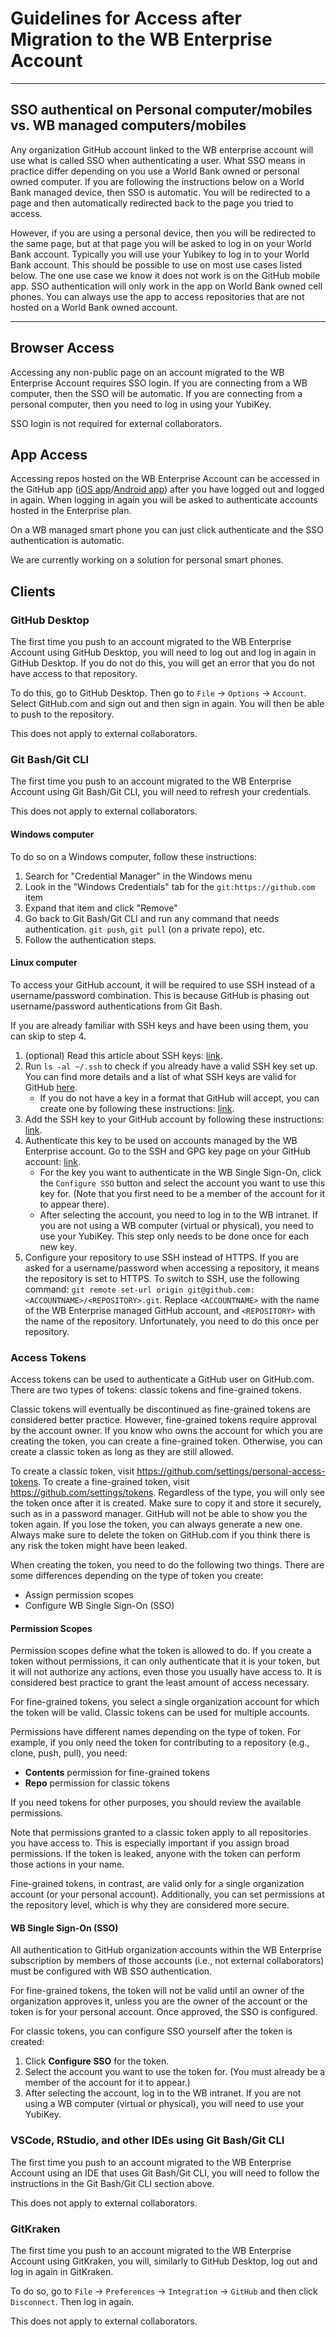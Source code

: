 # Guidelines for Access after Migration to the WB Enterprise Account

--- 

## SSO authentical on Personal computer/mobiles vs. WB managed computers/mobiles

Any organization GitHub account linked to the WB enterprise account will use what is called SSO when authenticating a user.
What SSO means in practice differ depending on you use a World Bank owned or personal owned computer.
If you are following the instructions below on a World Bank managed device, then SSO is automatic. 
You will be redirected to a page and then automatically redirected back to the page you tried to access.

However, if you are using a personal device, then you will be redirected to the same page, but at that page you will be asked to log in on your World Bank account. 
Typically you will use your Yubikey to log in to your World Bank account. This should be possible to use on most use cases listed below. 
The one use case we know it does not work is on the GitHub mobile app. 
SSO authentication will only work in the app on World Bank owned cell phones.
You can always use the app to access repositories that are not hosted on a World Bank owned account.

---

## Browser Access

Accessing any non-public page on an account migrated to the WB Enterprise Account requires SSO login.
If you are connecting from a WB computer, then the SSO will be automatic.
If you are connecting from a personal computer, then you need to log in using your YubiKey.

SSO login is not required for external collaborators.

## App Access

Accessing repos hosted on the WB Enterprise Account can be accessed in the GitHub app
([iOS app](https://apps.apple.com/us/app/github/id1477376905)/[Android app](https://play.google.com/store/apps/details?id=com.github.android))
after you have logged out and logged in again.
When logging in again you will be asked to authenticate accounts hosted in the Enterprise plan.

On a WB managed smart phone you can just click authenticate and the SSO authentication is automatic.

We are currently working on a solution for personal smart phones.

## Clients

### GitHub Desktop

The first time you push to an account migrated to the WB Enterprise Account using GitHub Desktop,
you will need to log out and log in again in GitHub Desktop.
If you do not do this, you will get an error that you do not have access to that repository.

To do this, go to GitHub Desktop. Then go to `File` -> `Options` -> `Account`.
Select GitHub.com and sign out and then sign in again.
You will then be able to push to the repository.

This does not apply to external collaborators.

### Git Bash/Git CLI

The first time you push to an account migrated to the WB Enterprise Account using Git Bash/Git CLI,
you will need to refresh your credentials.

This does not apply to external collaborators.

#### Windows computer

To do so on a Windows computer, follow these instructions:

1. Search for "Credential Manager" in the Windows menu
2. Look in the "Windows Credentials" tab for the `git:https://github.com` item
3. Expand that item and click "Remove"
4. Go back to Git Bash/Git CLI and run any command that needs authentication. `git push`, `git pull` (on a private repo), etc.
5. Follow the authentication steps.

#### Linux computer

To access your GitHub account,
it will be required to use SSH instead of a username/password combination.
This is because GitHub is phasing out username/password
authentications from Git Bash.

If you are already familiar with SSH keys and have been using them, you can skip to step 4.

1. (optional) Read this article about SSH keys:
[link](https://docs.github.com/en/authentication/connecting-to-github-with-ssh/about-ssh).
2. Run `ls -al ~/.ssh` to check if you already have a valid SSH key set up.
You can find more details and a list of what SSH keys are valid for GitHub
[here](https://docs.github.com/en/authentication/connecting-to-github-with-ssh/checking-for-existing-ssh-keys).
   - If you do not have a key in a format that GitHub will accept,
   you can create one by following these instructions:
   [link](https://docs.github.com/en/authentication/connecting-to-github-with-ssh/generating-a-new-ssh-key-and-adding-it-to-the-ssh-agent).
3. Add the SSH key to your GitHub account by following these instructions:
[link](https://docs.github.com/en/authentication/connecting-to-github-with-ssh/adding-a-new-ssh-key-to-your-github-account).
4. Authenticate this key to be used on accounts
managed by the WB Enterprise account.
Go to the SSH and GPG key page on your GitHub account:
[link](https://github.com/settings/keys).
   - For the key you want to authenticate in the WB Single Sign-On,
   click the `Configure SSO` button and
   select the account you want to use this key for.
   (Note that you first need to be a member of the account
   for it to appear there).
   - After selecting the account, you need to log in to the WB intranet.
   If you are not using a WB computer (virtual or physical),
   you need to use your YubiKey.
   This step only needs to be done once for each new key.
5. Configure your repository to use SSH instead of HTTPS.
If you are asked for a username/password when accessing a repository,
it means the repository is set to HTTPS.
To switch to SSH, use the following command:
`git remote set-url origin git@github.com:<ACCOUNTNAME>/<REPOSITORY>.git`.
Replace `<ACCOUNTNAME>` with the name
of the WB Enterprise managed GitHub account,
and `<REPOSITORY>` with the name of the repository.
Unfortunately, you need to do this once per repository.

### Access Tokens

Access tokens can be used to authenticate a GitHub user on GitHub.com. There are two types of tokens: classic tokens and fine-grained tokens. 

Classic tokens will eventually be discontinued as fine-grained tokens are considered better practice. However, fine-grained tokens require approval by the account owner. If you know who owns the account for which you are creating the token, you can create a fine-grained token. Otherwise, you can create a classic token as long as they are still allowed.

To create a classic token, visit https://github.com/settings/personal-access-tokens. To create a fine-grained token, visit https://github.com/settings/tokens. Regardless of the type, you will only see the token once after it is created. Make sure to copy it and store it securely, such as in a password manager. GitHub will not be able to show you the token again. If you lose the token, you can always generate a new one. Always make sure to delete the token on GitHub.com if you think there is any risk the token might have been leaked.

When creating the token, you need to do the following two things. There are some differences depending on the type of token you create:
- Assign permission scopes
- Configure WB Single Sign-On (SSO)

#### Permission Scopes

Permission scopes define what the token is allowed to do. If you create a token without permissions, it can only authenticate that it is your token, but it will not authorize any actions, even those you usually have access to. It is considered best practice to grant the least amount of access necessary.

For fine-grained tokens, you select a single organization account for which the token will be valid. Classic tokens can be used for multiple accounts.

Permissions have different names depending on the type of token. For example, if you only need the token for contributing to a repository (e.g., clone, push, pull), you need:
- **Contents** permission for fine-grained tokens
- **Repo** permission for classic tokens

If you need tokens for other purposes, you should review the available permissions.

Note that permissions granted to a classic token apply to all repositories you have access to. This is especially important if you assign broad permissions. If the token is leaked, anyone with the token can perform those actions in your name.

Fine-grained tokens, in contrast, are valid only for a single organization account (or your personal account). Additionally, you can set permissions at the repository level, which is why they are considered more secure.

#### WB Single Sign-On (SSO)

All authentication to GitHub organization accounts within the WB Enterprise subscription by members of those accounts (i.e., not external collaborators) must be configured with WB SSO authentication.

For fine-grained tokens, the token will not be valid until an owner of the organization approves it, unless you are the owner of the account or the token is for your personal account. Once approved, the SSO is configured.

For classic tokens, you can configure SSO yourself after the token is created:
1. Click **Configure SSO** for the token.
2. Select the account you want to use the token for. (You must already be a member of the account for it to appear.)
3. After selecting the account, log in to the WB intranet. If you are not using a WB computer (virtual or physical), you will need to use your YubiKey.


### VSCode, RStudio, and other IDEs using Git Bash/Git CLI

The first time you push to an account migrated to the WB Enterprise Account using an IDE that uses Git Bash/Git CLI,
you will need to follow the instructions in the Git Bash/Git CLI section above.

This does not apply to external collaborators.

### GitKraken

The first time you push to an account migrated to the WB Enterprise Account using GitKraken,
you will, similarly to GitHub Desktop, log out and log in again in GitKraken.

To do so, go to `File` -> `Preferences` -> `Integration` -> `GitHub` and then click `Disconnect`.
Then log in again.

This does not apply to external collaborators.

